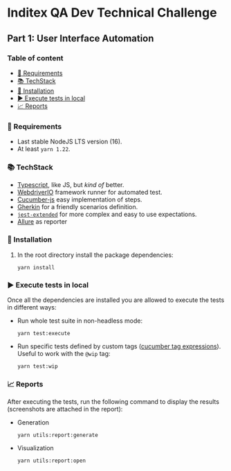 # Inditex QA Dev Technical Challenge

## Part 1: User Interface Automation

### Table of content

<!-- TOC -->

- [🔧 Requirements](#-requirements)
- [📚 TechStack](#-techstack)
- [🔨 Installation](#-installation)
- [▶️ Execute tests in local](#-execute-tests-in-local)
- [📈 Reports](#-reports)

<!-- TOC -->


### 🔧 Requirements

- Last stable NodeJS LTS version (16).
- At least `yarn 1.22`.


### 📚 TechStack

- [Typescript](https://github.com/microsoft/TypeScript/#readme), like JS, but _kind of_ better.
- [WebdriverIO](https://webdriver.io/) framework runner for automated test.
- [Cucumber-js](https://github.com/cucumber/cucumber-js) easy implementation of steps.
- [Gherkin](https://cucumber.io/docs/gherkin/reference/) for a friendly scenarios definition.
- [`jest-extended`](https://github.com/jest-community/jest-extended) for more complex and easy to use expectations.
- [Allure](https://docs.qameta.io/allure) as reporter


### 🔨 Installation

1. In the root directory install the package dependencies:
   ```shell
   yarn install
   ```


### ▶️ Execute tests in local

Once all the dependencies are installed you are allowed to execute the tests in different ways:

- Run whole test suite in non-headless mode:
  ```shell
  yarn test:execute
  ```
- Run specific tests defined by custom
  tags ([cucumber tag expressions](https://cucumber.io/docs/cucumber/api/#tag-expressions)). Useful to work with
  the `@wip` tag:
  ```shell
  yarn test:wip
  ```


### 📈 Reports

After executing the tests, run the following command to display the results (screenshots are attached in the report):

- Generation
  ```shell
  yarn utils:report:generate
  ```
- Visualization
  ```shell
  yarn utils:report:open
  ```
